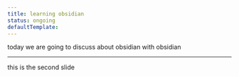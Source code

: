 ```yaml
---
title: learning obsidian
status: ongoing
defaultTemplate:
---
```


today we are going to discuss about obsidian with obsidian

---
this is the second slide

